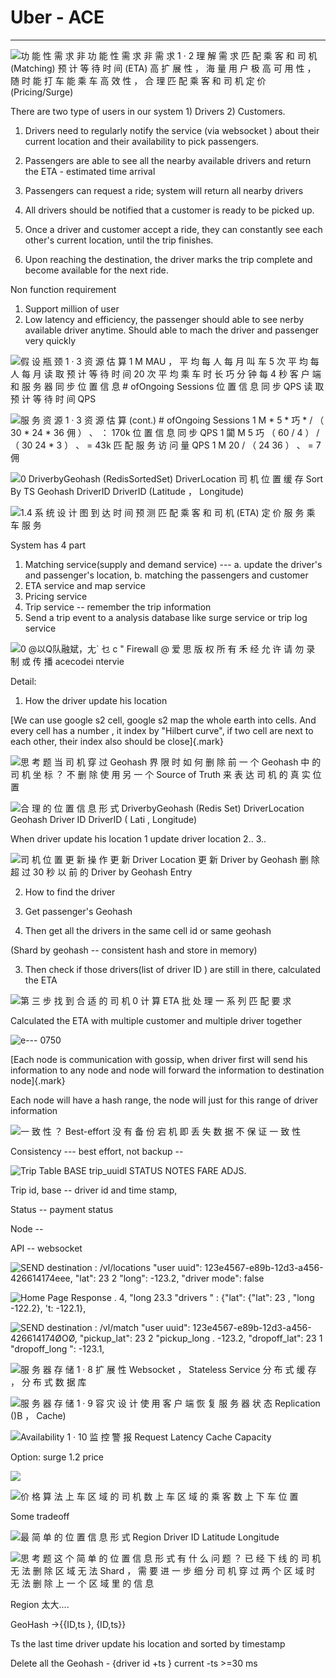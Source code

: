 # Uber - ACE



---



![功 能 性 需 求 非 功 能 性 需 求 非 需 求 1 · 2 理 解 需 求 匹 配 乘 客 和 司 机 (Matching) 预 计 等 待 时 间 (ETA) 高 扩 展 性 ， 海 量 用 户 极 高 可 用 性 ， 随 时 能 打 车 能 乘 车 高 效 性 ， 合 理 匹 配 乘 客 和 司 机 定 价 (Pricing/Surge) ](../../media/Location-Service-Uber-Uber---ACE-image1.png)

There are two type of users in our system 1) Drivers 2) Customers.



1.  Drivers need to regularly notify the service (via websocket ) about their current location and their availability to pick passengers.



2.  Passengers are able to see all the nearby available drivers and return the ETA - estimated time arrival



3.  Passengers can request a ride; system will return all nearby drivers



4.  All drivers should be notified that a customer is ready to be picked up.



5.  Once a driver and customer accept a ride, they can constantly see each other's current location, until the trip finishes.



6.  Upon reaching the destination, the driver marks the trip complete and become available for the next ride.





Non function requirement

1.  Support million of user
2.  Low latency and efficiency, the passenger should able to see nerby available driver anytime. Should able to mach the driver and passenger very quickly











![假 设 瓶 颈 1 · 3 资 源 估 算 1 M MAU ， 平 均 每 人 每 月 叫 车 5 次 平 均 每 人 每 月 读 取 预 计 等 待 时 间 20 次 平 均 乘 车 时 长 巧 分 钟 每 4 秒 客 户 端 和 服 务 器 同 步 位 置 信 息 # ofOngoing Sessions 位 置 信 息 同 步 QPS 读 取 预 计 等 待 时 间 QPS ](../../media/Location-Service-Uber-Uber---ACE-image2.png)





![服 务 资 源 1 · 3 资 源 估 算 (cont.) # ofOngoing Sessions 1 M * 5 * 巧 * / （ 30 * 24 * 36 佣 ） 、 ： 170k 位 置 信 息 同 步 QPS 1 闐 M 5 巧 （ 60 / 4 ） / （ 30 24 * 3 ） 、 = 43k 匹 配 服 务 访 问 量 QPS 1 M 20 / （ 24 36 ） 、 = 7 佣 ](../../media/Location-Service-Uber-Uber---ACE-image3.png)





![0 DriverbyGeohash (RedisSortedSet) DriverLocation 司 机 位 置 缓 存 Sort By TS Geohash DriverID DriverID (Latitude ， Longitude) ](../../media/Location-Service-Uber-Uber---ACE-image4.png)



![1.4 系 统 设 计 图 到 达 时 间 预 测 匹 配 乘 客 和 司 机 (ETA) 定 价 服 务 乘 车 服 务 ](../../media/Location-Service-Uber-Uber---ACE-image5.png)





System has 4 part

1.  Matching service(supply and demand service) --- a. update the driver's and passenger's location, b. matching the passengers and customer
2.  ETA service and map service
3.  Pricing service
4.  Trip service -- remember the trip information
5.  Send a trip event to a analysis database like surge service or trip log service



![0 @以Q队融斌，尢` 乜 c " Firewall @ 爱 思 版 权 所 有 禾 经 允 许 请 勿 录 制 或 传 播 acecodei ntervie ](../../media/Location-Service-Uber-Uber---ACE-image6.png)







Detail:

1.  How the driver update his location



[We can use google s2 cell, google s2 map the whole earth into cells. And every cell has a number , it index by "Hilbert curve", if two cell are next to each other, their index also should be close]{.mark}







![思 考 题 当 司 机 穿 过 Geohash 界 限 时 如 何 删 除 前 一 个 Geohash 中 的 司 机 坐 标 ？ 不 删 除 使 用 另 一 个 Source of Truth 来 表 达 司 机 的 真 实 位 置 ](../../media/Location-Service-Uber-Uber---ACE-image7.png)









![合 理 的 位 置 信 息 形 式 DriverbyGeohash (Redis Set) DriverLocation Geohash Driver ID DriverID ( Lati , Longitude) ](../../media/Location-Service-Uber-Uber---ACE-image8.png)









When driver update his location 1 update driver location 2.. 3..



![司 机 位 置 更 新 操 作 更 新 Driver Location 更 新 Driver by Geohash 删 除 超 过 30 秒 以 前 的 Driver by Geohash Entry ](../../media/Location-Service-Uber-Uber---ACE-image9.png)

2.  How to find the driver



1.  Get passenger's Geohash
2.  Then get all the drivers in the same cell id or same geohash

(Shard by geohash -- consistent hash and store in memory)

3.  Then check if those drivers(list of driver ID ) are still in there, calculated the ETA



![第 三 步 找 到 合 适 的 司 机 0 计 算 ETA 批 处 理 一 系 列 匹 配 要 求 ](../../media/Location-Service-Uber-Uber---ACE-image10.png)

Calculated the ETA with multiple customer and multiple driver together





![e--- 0750 ](../../media/Location-Service-Uber-Uber---ACE-image11.png)

[Each node is communication with gossip, when driver first will send his information to any node and node will forward the information to destination node]{.mark}



Each node will have a hash range, the node will just for this range of driver information



![一 致 性 ？ Best-effort 没 有 备 份 宕 机 即 丢 失 数 据 不 保 证 一 致 性 ](../../media/Location-Service-Uber-Uber---ACE-image12.png)



Consistency --- best effort, not backup --





![Trip Table BASE trip_uuidl STATUS NOTES FARE ADJS. ](../../media/Location-Service-Uber-Uber---ACE-image13.png)



Trip id, base -- driver id and time stamp,

Status -- payment status

Node --





API -- websocket





![SEND destination : /vl/locations "user uuid": 123e4567-e89b-12d3-a456-426614174eee, "lat": 23 2 "long": -123.2, "driver mode": false ](../../media/Location-Service-Uber-Uber---ACE-image14.png)





![Home Page Response . 4, "long 23.3 "drivers " : {"lat": {"lat": 23 , "long -122.2}, 't: -122.1}, ](../../media/Location-Service-Uber-Uber---ACE-image15.png)



![SEND destination : /vl/match "user uuid": 123e4567-e89b-12d3-a456-426614174ØOØ, "pickup_lat": 23 2 "pickup_long . -123.2, "dropoff_lat": 23 1 "dropoff_long ": -123.1, ](../../media/Location-Service-Uber-Uber---ACE-image16.png)







![服 务 器 存 储 1 · 8 扩 展 性 Websocket ， Stateless Service 分 布 式 缓 存 ， 分 布 式 数 据 库 ](../../media/Location-Service-Uber-Uber---ACE-image17.png)









![服 务 器 存 储 1 · 9 容 灾 设 计 使 用 客 户 端 恢 复 服 务 器 状 态 Replication ()B ， Cache) ](../../media/Location-Service-Uber-Uber---ACE-image18.png)



![Availability 1 · 10 监 控 警 报 Request Latency Cache Capacity ](../../media/Location-Service-Uber-Uber---ACE-image19.png)





Option: surge 1.2 price



![](../../media/Location-Service-Uber-Uber---ACE-image20.png)



![价 格 算 法 上 车 区 域 的 司 机 数 上 车 区 域 的 乘 客 数 上 下 车 位 置 ](../../media/Location-Service-Uber-Uber---ACE-image21.png)







Some tradeoff



![最 简 单 的 位 置 信 息 形 式 Region Driver ID Latitude Longitude ](../../media/Location-Service-Uber-Uber---ACE-image22.png)



![思 考 题 这 个 简 单 的 位 置 信 息 形 式 有 什 么 问 题 ？ 已 经 下 线 的 司 机 无 法 删 除 区 域 无 法 Shard ， 需 要 进 一 步 细 分 司 机 穿 过 两 个 区 域 时 无 法 删 除 上 一 个 区 域 里 的 信 息 ](../../media/Location-Service-Uber-Uber---ACE-image23.png)

Region 太大....



GeoHash ->{{ID,ts }, {ID,ts}}



Ts the last time driver update his location and sorted by timestamp



Delete all the Geohash - {driver id +ts } current -ts >=30 ms



























